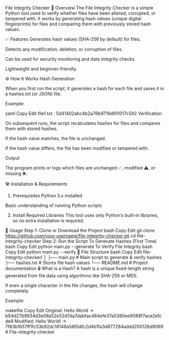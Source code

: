File Integrity Checker
📌 Overview
The File Integrity Checker is a simple Python tool used to verify whether files have been altered, corrupted, or tampered with.
It works by generating hash values (unique digital fingerprints) for files and comparing them with previously stored hash values.

✅ Features
Generates hash values (SHA-256 by default) for files.

Detects any modification, deletion, or corruption of files.

Can be used for security monitoring and data integrity checks.

Lightweight and beginner-friendly.

⚙️ How It Works
Hash Generation

When you first run the script, it generates a hash for each file and saves it in a hashes.txt (or JSON) file.

Example:

yaml
Copy
Edit
file1.txt : 5d41402abc4b2a76b9719d911017c592
Verification

On subsequent runs, the script recalculates hashes for files and compares them with stored hashes.

If the hash value matches, the file is unchanged.

If the hash value differs, the file has been modified or tampered with.

Output

The program prints or logs which files are unchanged ✅, modified ⚠️, or missing ❌.

🛠️ Installation & Requirements
1. Prerequisites
Python 3.x installed

Basic understanding of running Python scripts

2. Install Required Libraries
This tool uses only Python’s built-in libraries, so no extra installation is required.

🚀 Usage
Step 1: Clone or Download the Project
bash
Copy
Edit
git clone https://github.com/your-username/file-integrity-checker.git
cd file-integrity-checker
Step 2: Run the Script
To Generate Hashes (First Time)
bash
Copy
Edit
python main.py --generate
To Verify File Integrity
bash
Copy
Edit
python main.py --verify
📂 File Structure
bash
Copy
Edit
file-integrity-checker/
│
├── main.py          # Main script to generate & verify hashes
├── hashes.txt       # Stores file hash values
└── README.md        # Project documentation
🔒 What is a Hash?
A hash is a unique fixed-length string generated from file data using algorithms like SHA-256 or MD5.

If even a single character in the file changes, the hash will change completely.

Example:

makefile
Copy
Edit
Original: Hello World → b94d27b9934d3e08a52e52d7da7dabfac484efe37a5380ee9088f7ace2efcde9
Modified: Hello World! → 7f83b1657ff1fc53b92dc18148a1d65dfc2d4b1fa3d677284addd200126d9069# File-integrity-checker
